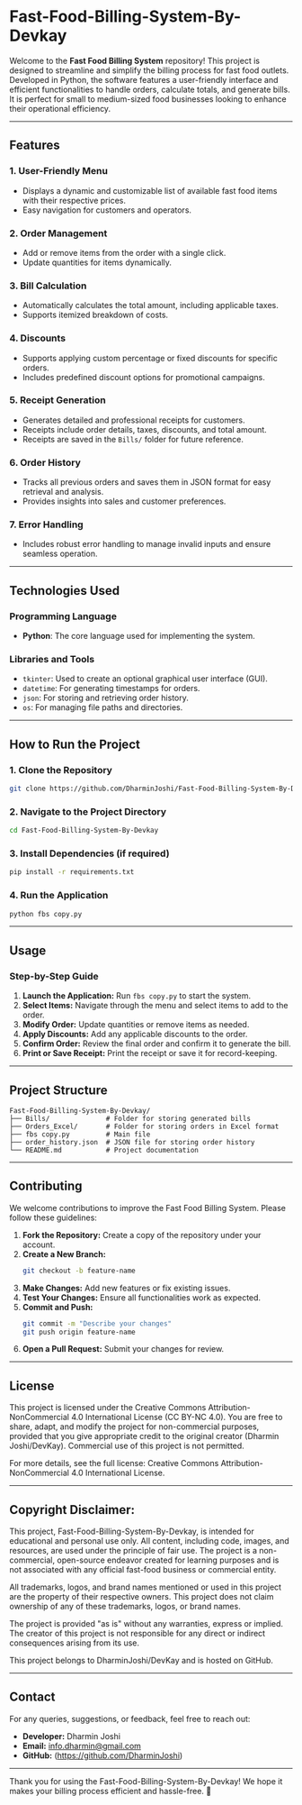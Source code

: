 # Fast-Food-Billing-System-By-Devkay

Welcome to the **Fast Food Billing System** repository! This project is designed to streamline and simplify the billing process for fast food outlets. Developed in Python, the software features a user-friendly interface and efficient functionalities to handle orders, calculate totals, and generate bills. It is perfect for small to medium-sized food businesses looking to enhance their operational efficiency.

---

## Features

### 1. User-Friendly Menu
- Displays a dynamic and customizable list of available fast food items with their respective prices.
- Easy navigation for customers and operators.

### 2. Order Management
- Add or remove items from the order with a single click.
- Update quantities for items dynamically.

### 3. Bill Calculation
- Automatically calculates the total amount, including applicable taxes.
- Supports itemized breakdown of costs.

### 4. Discounts
- Supports applying custom percentage or fixed discounts for specific orders.
- Includes predefined discount options for promotional campaigns.

### 5. Receipt Generation
- Generates detailed and professional receipts for customers.
- Receipts include order details, taxes, discounts, and total amount.
- Receipts are saved in the `Bills/` folder for future reference.

### 6. Order History
- Tracks all previous orders and saves them in JSON format for easy retrieval and analysis.
- Provides insights into sales and customer preferences.

### 7. Error Handling
- Includes robust error handling to manage invalid inputs and ensure seamless operation.

---

## Technologies Used

### Programming Language
- **Python**: The core language used for implementing the system.

### Libraries and Tools
- `tkinter`: Used to create an optional graphical user interface (GUI).
- `datetime`: For generating timestamps for orders.
- `json`: For storing and retrieving order history.
- `os`: For managing file paths and directories.

---

## How to Run the Project

### 1. Clone the Repository
   ```bash
   git clone https://github.com/DharminJoshi/Fast-Food-Billing-System-By-Devkay.git
   ```

### 2. Navigate to the Project Directory
   ```bash
   cd Fast-Food-Billing-System-By-Devkay
   ```

### 3. Install Dependencies (if required)
   ```bash
   pip install -r requirements.txt
   ```

### 4. Run the Application
   ```bash
   python fbs copy.py
   ```

---

## Usage

### Step-by-Step Guide

1. **Launch the Application:** Run `fbs copy.py` to start the system.
2. **Select Items:** Navigate through the menu and select items to add to the order.
3. **Modify Order:** Update quantities or remove items as needed.
4. **Apply Discounts:** Add any applicable discounts to the order.
5. **Confirm Order:** Review the final order and confirm it to generate the bill.
6. **Print or Save Receipt:** Print the receipt or save it for record-keeping.

---

## Project Structure

```
Fast-Food-Billing-System-By-Devkay/
├── Bills/              # Folder for storing generated bills
├── Orders_Excel/       # Folder for storing orders in Excel format
├── fbs copy.py         # Main file
├── order_history.json  # JSON file for storing order history
└── README.md           # Project documentation
```

---

## Contributing

We welcome contributions to improve the Fast Food Billing System. Please follow these guidelines:

1. **Fork the Repository:** Create a copy of the repository under your account.
2. **Create a New Branch:**
   ```bash
   git checkout -b feature-name
   ```
3. **Make Changes:** Add new features or fix existing issues.
4. **Test Your Changes:** Ensure all functionalities work as expected.
5. **Commit and Push:**
   ```bash
   git commit -m "Describe your changes"
   git push origin feature-name
   ```
6. **Open a Pull Request:** Submit your changes for review.

---

## License

This project is licensed under the Creative Commons Attribution-NonCommercial 4.0 International License (CC BY-NC 4.0). You are free to share, adapt, and modify the project for non-commercial purposes, provided that you give appropriate credit to the original creator (Dharmin Joshi/DevKay). Commercial use of this project is not permitted.

For more details, see the full license: Creative Commons Attribution-NonCommercial 4.0 International License.



---

## Copyright Disclaimer:

This project, Fast-Food-Billing-System-By-Devkay, is intended for educational and personal use only. All content, including code, images, and resources, are used under the principle of fair use. The project is a non-commercial, open-source endeavor created for learning purposes and is not associated with any official fast-food business or commercial entity.

All trademarks, logos, and brand names mentioned or used in this project are the property of their respective owners. This project does not claim ownership of any of these trademarks, logos, or brand names.

The project is provided "as is" without any warranties, express or implied. The creator of this project is not responsible for any direct or indirect consequences arising from its use.

This project belongs to DharminJoshi/DevKay and is hosted on GitHub.

---

## Contact

For any queries, suggestions, or feedback, feel free to reach out:

- **Developer:** Dharmin Joshi
- **Email:** info.dharmin@gmail.com
- **GitHub:** (https://github.com/DharminJoshi)

---

Thank you for using the Fast-Food-Billing-System-By-Devkay! We hope it makes your billing process efficient and hassle-free. 🚀

